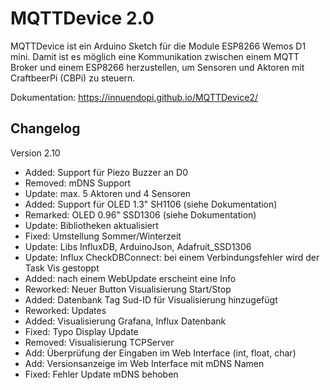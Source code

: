 # MQTTDevice 2.0

MQTTDevice ist ein Arduino Sketch für die Module ESP8266 Wemos D1 mini. Damit ist es möglich eine Kommunikation zwischen einem MQTT Broker und einem ESP8266 herzustellen, um Sensoren und Aktoren mit CraftbeerPi (CBPi) zu steuern.

Dokumentation: <https://innuendopi.github.io/MQTTDevice2/>

## Changelog

Version 2.10

- Added:    Support für Piezo Buzzer an D0
- Removed:  mDNS Support
- Update:   max. 5 Aktoren und 4 Sensoren
- Added:    Support für OLED 1.3" SH1106 (siehe Dokumentation)
- Remarked: OLED 0.96" SSD1306 (siehe Dokumentation)
- Update:   Bibliotheken aktualisiert
- Fixed:    Umstellung Sommer/Winterzeit
- Update:   Libs InfluxDB, ArduinoJson, Adafruit_SSD1306
- Update:   Influx CheckDBConnect: bei einem Verbindungsfehler wird der Task Vis gestoppt
- Added:    nach einem WebUpdate erscheint eine Info
- Reworked: Neuer Button Visualisierung Start/Stop
- Added:    Datenbank Tag Sud-ID für Visualisierung hinzugefügt
- Reworked: Updates
- Added:    Visualisierung Grafana, Influx Datenbank
- Fixed:    Typo Display Update
- Removed:  Visualisierung TCPServer
- Add:      Überprüfung der Eingaben im Web Interface (int, float, char)
- Add:      Versionsanzeige im Web Interface mit mDNS Namen
- Fixed:    Fehler Update mDNS behoben
